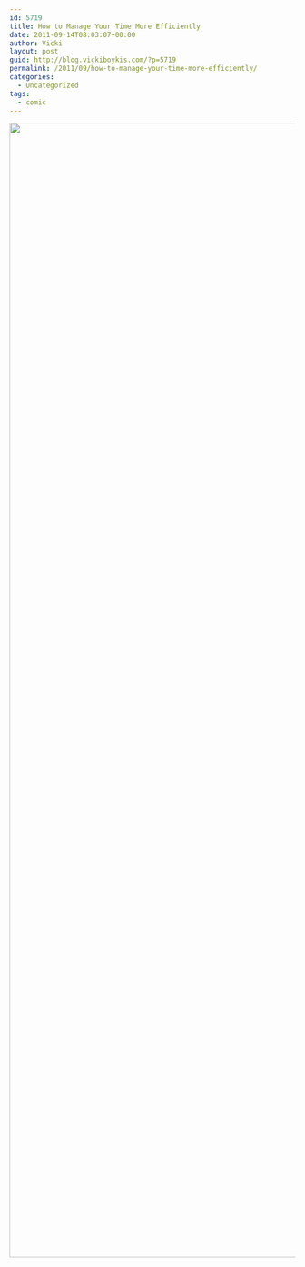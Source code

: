 ```yaml
---
id: 5719
title: How to Manage Your Time More Efficiently
date: 2011-09-14T08:03:07+00:00
author: Vicki
layout: post
guid: http://blog.vickiboykis.com/?p=5719
permalink: /2011/09/how-to-manage-your-time-more-efficiently/
categories:
  - Uncategorized
tags:
  - comic
---
```

[<img class="aligncenter size-full wp-image-5720" title="Page_1" src="http://blog.vickiboykis.com/wp-content/uploads/2011/09/Page_1.jpg" alt="" width="600" height="2000" />](http://blog.vickiboykis.com/wp-content/uploads/2011/09/Page_1.jpg)